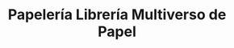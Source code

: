 ---
title: "Papelería Librería Multiverso de Papel"
url: /la-cabrera/papeleria-libreria-multiverso-de-papel/
shop: material de oficina
---